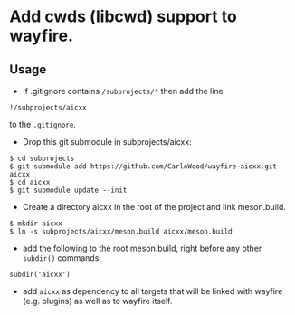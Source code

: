 # Add cwds (libcwd) support to wayfire.

## Usage

* If .gitignore contains `/subprojects/*` then add the line
```
!/subprojects/aicxx
```
to the `.gitignore`.

* Drop this git submodule in subprojects/aicxx:

```
$ cd subprojects
$ git submodule add https://github.com/CarloWood/wayfire-aicxx.git aicxx
$ cd aicxx
$ git submodule update --init
```

* Create a directory aicxx in the root of the project and link meson.build.

```
$ mkdir aicxx
$ ln -s subprojects/aicxx/meson.build aicxx/meson.build
```

* add the following to the root meson.build, right before any other `subdir()` commands:

```
subdir('aicxx')
```

* add `aicxx` as dependency to all targets that will be linked with wayfire (e.g. plugins)
  as well as to wayfire itself.
